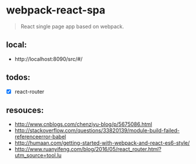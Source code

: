 # webpack-react-spa
> React single page app based on webpack.


## local:
+ http://localhost:8090/src/#/


## todos:
- [x] react-router


## resouces:
+ http://www.cnblogs.com/chenziyu-blog/p/5675086.html
+ http://stackoverflow.com/questions/33820139/module-build-failed-referenceerror-babel
+ http://humaan.com/getting-started-with-webpack-and-react-es6-style/
+ http://www.ruanyifeng.com/blog/2016/05/react_router.html?utm_source=tool.lu
